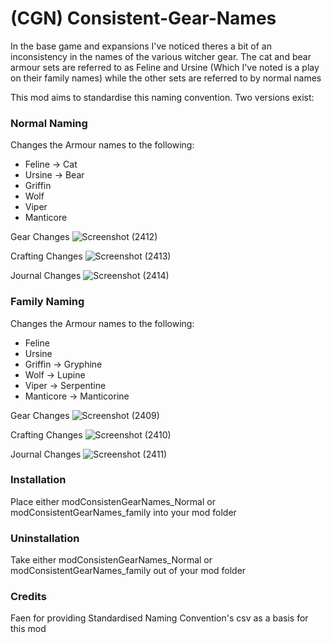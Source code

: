 # (CGN) Consistent-Gear-Names
In the base game and expansions I've noticed theres a bit of an inconsistency in the names of the various witcher gear. The cat and bear armour sets are referred to as Feline and Ursine (Which I've noted is a play on their family names) while the other sets are referred to by normal names

This mod aims to standardise this naming convention. Two versions exist:

### Normal Naming
Changes the Armour names to the following:
- Feline     -> Cat
- Ursine     -> Bear
- Griffin
- Wolf
- Viper
- Manticore

Gear Changes
![Screenshot (2412)](https://user-images.githubusercontent.com/88400328/212999020-66f932ba-dbb2-47c6-876e-dc0625569adf.png)

Crafting Changes
![Screenshot (2413)](https://user-images.githubusercontent.com/88400328/212999080-e2c49499-b308-4169-b401-a7f638d5c012.png)

Journal Changes
![Screenshot (2414)](https://user-images.githubusercontent.com/88400328/212999130-660fd3a3-88bc-4bbb-9718-0c8c3719e395.png)

### Family Naming
Changes the Armour names to the following:
- Feline
- Ursine
- Griffin     -> Gryphine
- Wolf        -> Lupine
- Viper       -> Serpentine
- Manticore   -> Manticorine

Gear Changes
![Screenshot (2409)](https://user-images.githubusercontent.com/88400328/212999206-caeaf032-1b96-4883-b503-bbd1dfee8bbd.png)

Crafting Changes
![Screenshot (2410)](https://user-images.githubusercontent.com/88400328/212999268-8f2cef23-bb19-4252-9c4a-d2b744d26472.png)

Journal Changes
![Screenshot (2411)](https://user-images.githubusercontent.com/88400328/212999313-73fbf50c-d046-42ef-9519-6f53c61632f9.png)

### Installation
Place either modConsistenGearNames_Normal or modConsistentGearNames_family into your mod folder

### Uninstallation
Take either modConsistenGearNames_Normal or modConsistentGearNames_family out of your mod folder

### Credits
Faen for providing Standardised Naming Convention's csv as a basis for this mod

